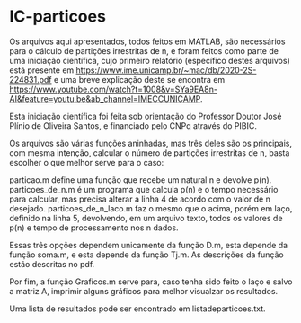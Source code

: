 # IC-particoes

Os arquivos aqui apresentados, todos feitos em MATLAB, são necessários para o cálculo de partições irrestritas de n, e foram feitos como parte de uma iniciação científica, cujo primeiro relatório (específico destes arquivos) está presente em https://www.ime.unicamp.br/~mac/db/2020-2S-224831.pdf e uma breve explicação deste se encontra em https://www.youtube.com/watch?t=1008&v=SYa9EA8n-AI&feature=youtu.be&ab_channel=IMECCUNICAMP.

Esta iniciação científica foi feita sob orientação do Professor Doutor José Plínio de Oliveira Santos, e financiado pelo CNPq através do PIBIC.

Os arquivos são várias funções aninhadas, mas três deles são os principais, com mesma intenção, calcular o número de partições irrestritas de n, basta escolher o que melhor serve para o caso:

particao.m define uma função que recebe um natural n e devolve p(n).
particoes_de_n.m é um programa que calcula p(n) e o tempo necessário para calcular, mas precisa alterar a linha 4 de acordo com o valor de n desejado.
particoes_de_n_laco.m faz o mesmo que o acima, porém em laço, definido na linha 5, devolvendo, em um arquivo texto, todos os valores de p(n) e tempo de processamento nos n dados.

Essas três opções dependem unicamente da função D.m, esta depende da função soma.m, e esta depende da função Tj.m. As descrições da função estão descritas no pdf.

Por fim, a função Graficos.m serve para, caso tenha sido feito o laço e salvo a matriz A, imprimir alguns gráficos para melhor visualzar os resultados.

Uma lista de resultados pode ser encontrado em listadeparticoes.txt.

